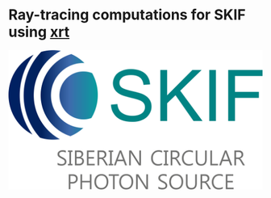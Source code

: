 # Ray-tracing computations for SKIF using [xrt](https://github.com/kklmn/xrt)

![alt text](https://github.com/glebdovzhenko/skif-xrt/blob/main/img/logo_skif.png)

